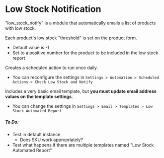 # Low Stock Notification

"low_stock_notify" is a module that automatically emails a list of products with low stock. 

Each product's low stock "threshold" is set on the product form. 
- Default value is -1
- Set to a positive number for the product to be included in the low stock report

Creates a scheduled action to run once daily. 
- You can reconfigure the settings in ```Settings > Automation > Scheduled Actions > Check Low Stock and Notify```

Includes a very basic email template, but **you must update email address values on the template settings**.
- You can change the settings in ```Settings > Email > Templates > Low Stock Automated Report```

##### To Do:

- Test in default instance
  - Does SKU work appropriately?
- Test what happens if there are multiple templates named "Low Stock Automated Report"
